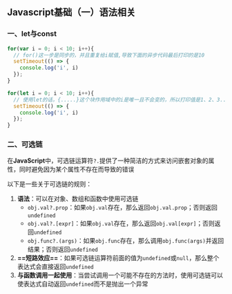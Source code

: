 ## Javascript基础（一）语法相关

### 一、let与const

```javascript
for(var i = 0; i < 10; i++){
  // for()这一步是同步的，并且重复给i赋值,导致下面的异步代码最后打印的是10
  setTimeout(() => {
    console.log('i', i)
  });
}

for(let i = 0; i < 10; i++){
  // 使用let的话，{.....}这个块作用域中的i是唯一且不会变的，所以打印值是1、2、3......
  setTimeout(() => {
    console.log('i', i)
  });
}
```

### 二、可选链

在**JavaScript**中，可选链运算符`?.`提供了一种简洁的方式来访问嵌套对象的属性，同时避免因为某个属性不存在而导致的错误

以下是一些关于可选链的规则：

1. **语法**：可以在对象、数组和函数中使用可选链
   - `obj.val?.prop`：如果`obj.val`存在，那么返回`obj.val.prop`；否则返回`undefined`
   - `obj.val?.[expr]`：如果`obj.val`存在，那么返回`obj.val[expr]`；否则返回`undefined`
   - `obj.func?.(args)`：如果`obj.func`存在，那么调用`obj.func(args)`并返回结果；否则返回`undefined`
2. **==短路效应==**：如果可选链运算符前面的值为`undefined`或`null`，那么整个表达式会直接返回`undefined`
3. **与函数调用一起使用**：当尝试调用一个可能不存在的方法时，使用可选链可以使表达式自动返回`undefined`而不是抛出一个异常







